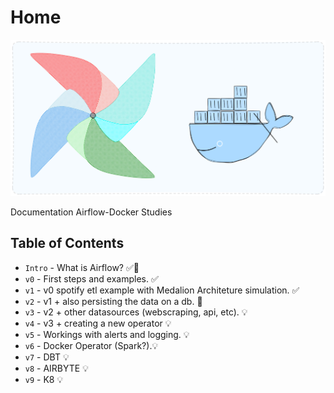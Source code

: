 # Home

![maestro](../assets/imgs/core_image.png)

Documentation Airflow-Docker Studies

## Table of Contents

* `Intro` - What is Airflow? ✅🔨
* `v0` - First steps and examples. ✅
* `v1` - v0 spotify etl example with Medalion Architeture simulation. ✅
* `v2` - v1 + also persisting the data on a db. 🔨
* `v3` - v2 + other datasources (webscraping, api, etc). 💡
* `v4` - v3 + creating a new operator 💡
* `v5` - Workings with alerts and logging. 💡
* `v6` - Docker Operator (Spark?).💡
* `v7` - DBT 💡
* `v8` - AIRBYTE 💡
* `v9` - K8 💡


